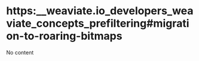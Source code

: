 # https:\_\_weaviate.io_developers_weaviate_concepts_prefiltering#migration-to-roaring-bitmaps

No content
